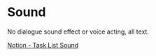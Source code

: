 # Sound

No dialogue sound effect or voice acting, all text.

[Notion - Task List Sound](https://docs.google.com/document/d/1vdlPSsoTpajmMJkPc2ICiEAwazmROppkxdXmV4EtzjA/edit?usp=drivesdk)